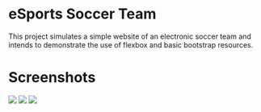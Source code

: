 # eSports Soccer Team
 
This project simulates a simple website of an electronic soccer team and intends to demonstrate the use of flexbox and basic bootstrap resources.

# Screenshots

<img src='https://i.imgur.com/KeVc8in.png'>

<img src='https://i.imgur.com/Mw1eODv.jpg'>

<img src='https://i.imgur.com/dsbUXeC.png'>

